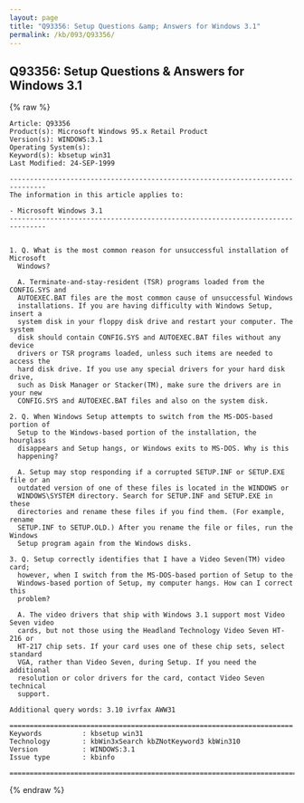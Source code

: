 ```yaml
---
layout: page
title: "Q93356: Setup Questions &amp; Answers for Windows 3.1"
permalink: /kb/093/Q93356/
---
```


## Q93356: Setup Questions &amp; Answers for Windows 3.1

{% raw %}

	Article: Q93356
	Product(s): Microsoft Windows 95.x Retail Product
	Version(s): WINDOWS:3.1
	Operating System(s): 
	Keyword(s): kbsetup win31
	Last Modified: 24-SEP-1999
	
	-------------------------------------------------------------------------------
	The information in this article applies to:
	
	- Microsoft Windows 3.1 
	-------------------------------------------------------------------------------
	
	
	1. Q. What is the most common reason for unsuccessful installation of Microsoft
	  Windows?
	
	  A. Terminate-and-stay-resident (TSR) programs loaded from the CONFIG.SYS and
	  AUTOEXEC.BAT files are the most common cause of unsuccessful Windows
	  installations. If you are having difficulty with Windows Setup, insert a
	  system disk in your floppy disk drive and restart your computer. The system
	  disk should contain CONFIG.SYS and AUTOEXEC.BAT files without any device
	  drivers or TSR programs loaded, unless such items are needed to access the
	  hard disk drive. If you use any special drivers for your hard disk drive,
	  such as Disk Manager or Stacker(TM), make sure the drivers are in your new
	  CONFIG.SYS and AUTOEXEC.BAT files and also on the system disk.
	
	2. Q. When Windows Setup attempts to switch from the MS-DOS-based portion of
	  Setup to the Windows-based portion of the installation, the hourglass
	  disappears and Setup hangs, or Windows exits to MS-DOS. Why is this
	  happening?
	
	  A. Setup may stop responding if a corrupted SETUP.INF or SETUP.EXE file or an
	  outdated version of one of these files is located in the WINDOWS or
	  WINDOWS\SYSTEM directory. Search for SETUP.INF and SETUP.EXE in these
	  directories and rename these files if you find them. (For example, rename
	  SETUP.INF to SETUP.OLD.) After you rename the file or files, run the Windows
	  Setup program again from the Windows disks.
	
	3. Q. Setup correctly identifies that I have a Video Seven(TM) video card;
	  however, when I switch from the MS-DOS-based portion of Setup to the
	  Windows-based portion of Setup, my computer hangs. How can I correct this
	  problem?
	
	  A. The video drivers that ship with Windows 3.1 support most Video Seven video
	  cards, but not those using the Headland Technology Video Seven HT-216 or
	  HT-217 chip sets. If your card uses one of these chip sets, select standard
	  VGA, rather than Video Seven, during Setup. If you need the additional
	  resolution or color drivers for the card, contact Video Seven technical
	  support.
	
	Additional query words: 3.10 ivrfax AWW31
	
	======================================================================
	Keywords          : kbsetup win31 
	Technology        : kbWin3xSearch kbZNotKeyword3 kbWin310
	Version           : WINDOWS:3.1
	Issue type        : kbinfo
	
	=============================================================================
	

{% endraw %}
